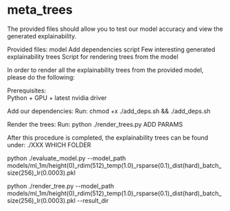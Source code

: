 # meta_trees

The provided files should allow you to test our model accuracy and view the generated explainability.

Provided files:
  model
  Add dependencies script
  Few interesting generated explainability trees
  Script for rendering trees from the model

In order to render all the explainability trees from the provided model, please do the following:

Prerequisites:  
  Python + GPU + latest nvidia driver

Add our dependencies:
Run: 
  chmod +x ./add_deps.sh && ./add_deps.sh

Render the trees:
Run:
  python ./render_trees.py ADD PARAMS

After this procedure is completed, the explainability trees can be found under:
  ./XXX WHICH FOLDER


  
python ./evaluate_model.py --model_path models/ml_1m/height(0)_rdim(512)_temp(1.0)_rsparse(0.1)_dist(hard)_batch_size(256)_lr(0.0003).pkl


python ./render_tree.py --model_path models/ml_1m/height(0)_rdim(512)_temp(1.0)_rsparse(0.1)_dist(hard)_batch_size(256)_lr(0.0003).pkl --result_dir <path>
  
